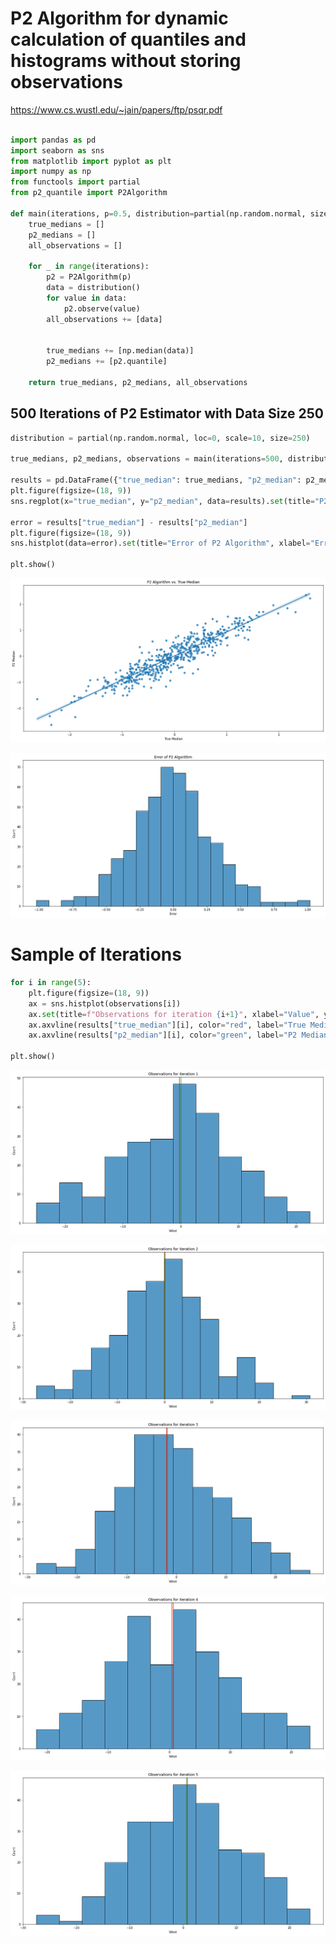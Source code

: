 # P2 Algorithm for dynamic calculation of quantiles and histograms without storing observations
https://www.cs.wustl.edu/~jain/papers/ftp/psqr.pdf

```python

import pandas as pd
import seaborn as sns
from matplotlib import pyplot as plt
import numpy as np
from functools import partial
from p2_quantile import P2Algorithm

def main(iterations, p=0.5, distribution=partial(np.random.normal, size=100), verbose=False):
    true_medians = []
    p2_medians = []
    all_observations = []

    for _ in range(iterations):
        p2 = P2Algorithm(p)
        data = distribution()
        for value in data:
            p2.observe(value)
        all_observations += [data]
        

        true_medians += [np.median(data)]
        p2_medians += [p2.quantile]
    
    return true_medians, p2_medians, all_observations 

```

## 500 Iterations of P2 Estimator with Data Size 250

```python
distribution = partial(np.random.normal, loc=0, scale=10, size=250)

true_medians, p2_medians, observations = main(iterations=500, distribution=distribution)

results = pd.DataFrame({"true_median": true_medians, "p2_median": p2_medians})
plt.figure(figsize=(18, 9))
sns.regplot(x="true_median", y="p2_median", data=results).set(title="P2 Algorithm vs. True Median", xlabel="True Median", ylabel="P2 Median")

error = results["true_median"] - results["p2_median"]
plt.figure(figsize=(18, 9))
sns.histplot(data=error).set(title="Error of P2 Algorithm", xlabel="Error", ylabel="Count")

plt.show()

```


    
![png](img/p2_quantile_3_0.png)
    



    
![png](img/p2_quantile_3_1.png)
    


# Sample of Iterations


```python
for i in range(5):
    plt.figure(figsize=(18, 9))
    ax = sns.histplot(observations[i])
    ax.set(title=f"Observations for iteration {i+1}", xlabel="Value", ylabel="Count")
    ax.axvline(results["true_median"][i], color="red", label="True Median")
    ax.axvline(results["p2_median"][i], color="green", label="P2 Median")

plt.show()
```


    
![png](img/p2_quantile_5_0.png)
    



    
![png](img/p2_quantile_5_1.png)
    



    
![png](img/p2_quantile_5_2.png)
    



    
![png](img/p2_quantile_5_3.png)
    



    
![png](img/p2_quantile_5_4.png)
    

